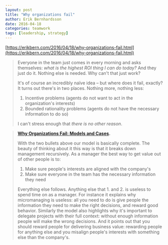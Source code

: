 ```yaml
---
layout: post
title: "Why organizations fail"
author: Erik Bernhardsson
date: 2016-04-18
categories: teamwork
tags: [leadership, strategy]
---
```

[https://erikbern.com/2016/04/18/why-organizations-fail.html](https://erikbern.com/2016/04/18/why-organizations-fail.html)

> Everyone in the team just comes in every morning and asks themselves: *what is the highest ROI thing I can do today?* And they just do it. Nothing else is needed. Why can't that just work?
>
> It's of course an incredibly naïve idea – but where does it fail, exactly? It turns out there's in two places. Nothing more, nothing less:
>
> 1. Incentive problems (agents do not want to act in the organization's interests)
> 2. Bounded rationality problems (agents do not have the necessary information to do so)
>
> I can't stress enough that *there is no other reason*.

> **[Why Organizations Fail: Models and Cases](https://www.jstor.org/stable/43932444).**
>
> With the two bullets above our model is basically complete. The beauty of thinking about it this way is that it breaks down management recursively. As a manager the best way to get value out of other people is to:
>
> 1. Make sure people's interests are aligned with the company's
> 2. Make sure everyone in the team has the necessary information they need
>
> Everything else follows. Anything else that 1. and 2. is useless to spend time on as a manager. For instance it explains why micromanaging is useless: all you need to do is give people the information they need to make the right decisions, and reward good behavior. Similarly the model also highlights why it's important to delegate projects with their full context: without enough information people will make the wrong decisions. And it points out that you should reward people for delivering business value: rewarding people for anything else and you misalign people's interests with something else than the company's.
